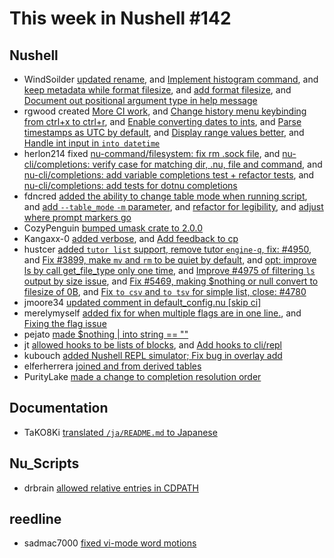 # This week in Nushell #142

## Nushell

- WindSoilder [updated rename](https://github.com/nushell/nushell/pull/5534), and [Implement histogram command](https://github.com/nushell/nushell/pull/5518), and [keep metadata while format filesize](https://github.com/nushell/nushell/pull/5502), and [add format filesize](https://github.com/nushell/nushell/pull/5498), and [Document out positional argument type in help message](https://github.com/nushell/nushell/pull/5461)
- rgwood created [More CI work](https://github.com/nushell/nushell/pull/5527), and [Change history menu keybinding from ctrl+x to ctrl+r](https://github.com/nushell/nushell/pull/5507), and [Enable converting dates to ints](https://github.com/nushell/nushell/pull/5489), and [Parse timestamps as UTC by default](https://github.com/nushell/nushell/pull/5488), and [Display range values better](https://github.com/nushell/nushell/pull/5487), and [Handle int input in `into datetime`](https://github.com/nushell/nushell/pull/5484)
- herlon214 fixed [nu-command/filesystem: fix rm .sock file](https://github.com/nushell/nushell/pull/5524), and [nu-cli/completions: verify case for matching dir, .nu, file and command](https://github.com/nushell/nushell/pull/5506), and [nu-cli/completions: add variable completions test + refactor tests](https://github.com/nushell/nushell/pull/5504), and [nu-cli/completions: add tests for dotnu completions](https://github.com/nushell/nushell/pull/5460)
- fdncred [added the ability to change table mode when running script](https://github.com/nushell/nushell/pull/5520), and [add `--table_mode` `-m` parameter](https://github.com/nushell/nushell/pull/5513), and [refactor for legibility](https://github.com/nushell/nushell/pull/5503), and [adjust where prompt markers go](https://github.com/nushell/nushell/pull/5491)
- CozyPenguin [bumped umask crate to 2.0.0](https://github.com/nushell/nushell/pull/5514)
- Kangaxx-0 [added verbose](https://github.com/nushell/nushell/pull/5512), and [Add feedback to cp](https://github.com/nushell/nushell/pull/5482)
- hustcer [added `tutor list` support, remove tutor `engine-q`, fix: #4950](https://github.com/nushell/nushell/pull/5511), and [Fix #3899, make `mv` and `rm` to be quiet by default](https://github.com/nushell/nushell/pull/5501), and [opt: improve ls by call get_file_type only one time](https://github.com/nushell/nushell/pull/5500), and [Improve #4975 of filtering `ls` output by size issue](https://github.com/nushell/nushell/pull/5494), and [Fix #5469, making $nothing or null convert to filesize of 0B](https://github.com/nushell/nushell/pull/5485), and [Fix `to csv` and `to tsv` for simple list, close: #4780](https://github.com/nushell/nushell/pull/5483)
- jmoore34 [updated comment in default_config.nu [skip ci]](https://github.com/nushell/nushell/pull/5496)
- merelymyself [added fix for when multiple flags are in one line.](https://github.com/nushell/nushell/pull/5493), and [Fixing the flag issue](https://github.com/nushell/nushell/pull/5447)
- pejato [made $nothing | into string == ""](https://github.com/nushell/nushell/pull/5490)
- jt [allowed hooks to be lists of blocks](https://github.com/nushell/nushell/pull/5480), and [Add hooks to cli/repl](https://github.com/nushell/nushell/pull/5479)
- kubouch [added Nushell REPL simulator; Fix bug in overlay add](https://github.com/nushell/nushell/pull/5478)
- elferherrera [joined and from derived tables](https://github.com/nushell/nushell/pull/5477)
- PurityLake [made a change to completion resolution order](https://github.com/nushell/nushell/pull/5440)

## Documentation

- TaKO8Ki [translated `/ja/README.md` to Japanese](https://github.com/nushell/nushell.github.io/pull/436)

## Nu_Scripts

- drbrain [allowed relative entries in CDPATH](https://github.com/nushell/nu_scripts/pull/216)

## reedline

- sadmac7000 [fixed vi-mode word motions](https://github.com/nushell/reedline/pull/425)
